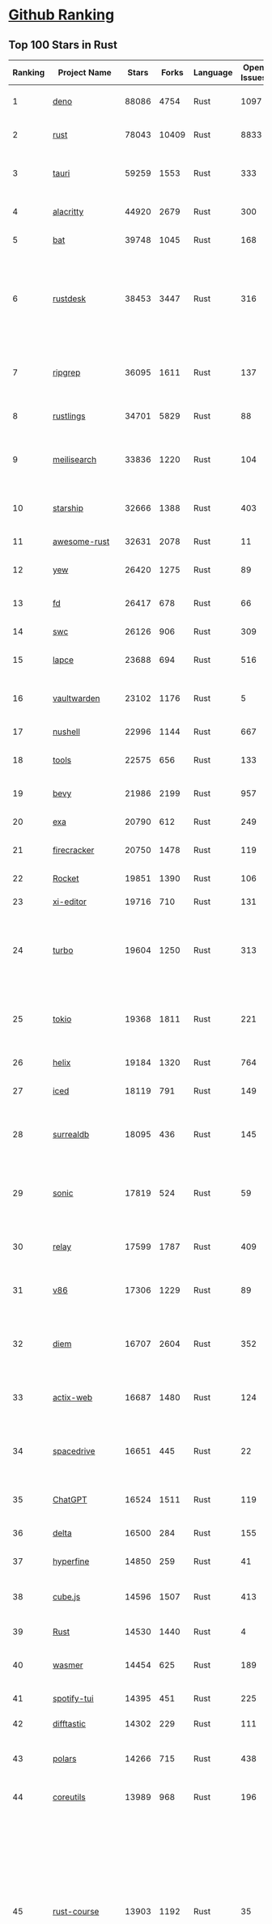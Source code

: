 [Github Ranking](../README.md)
==========

## Top 100 Stars in Rust

| Ranking | Project Name | Stars | Forks | Language | Open Issues | Description | Last Commit |
| ------- | ------------ | ----- | ----- | -------- | ----------- | ----------- | ----------- |
| 1 | [deno](https://github.com/denoland/deno) | 88086 | 4754 | Rust | 1097 | A modern runtime for JavaScript and TypeScript. | 2023-02-22T03:01:23Z |
| 2 | [rust](https://github.com/rust-lang/rust) | 78043 | 10409 | Rust | 8833 | Empowering everyone to build reliable and efficient software. | 2023-02-22T02:39:06Z |
| 3 | [tauri](https://github.com/tauri-apps/tauri) | 59259 | 1553 | Rust | 333 | Build smaller, faster, and more secure desktop applications with a web frontend. | 2023-02-21T19:23:33Z |
| 4 | [alacritty](https://github.com/alacritty/alacritty) | 44920 | 2679 | Rust | 300 | A cross-platform, OpenGL terminal emulator. | 2023-02-20T08:24:34Z |
| 5 | [bat](https://github.com/sharkdp/bat) | 39748 | 1045 | Rust | 168 | A cat(1) clone with wings. | 2023-02-13T22:08:09Z |
| 6 | [rustdesk](https://github.com/rustdesk/rustdesk) | 38453 | 3447 | Rust | 316 | Open source virtual / remote desktop infrastructure for everyone! The open source TeamViewer alternative. Display and control your PC and Android devices from anywhere at anytime. | 2023-02-22T01:26:49Z |
| 7 | [ripgrep](https://github.com/BurntSushi/ripgrep) | 36095 | 1611 | Rust | 137 | ripgrep recursively searches directories for a regex pattern while respecting your gitignore | 2023-02-18T16:34:31Z |
| 8 | [rustlings](https://github.com/rust-lang/rustlings) | 34701 | 5829 | Rust | 88 | :crab: Small exercises to get you used to reading and writing Rust code! | 2023-02-21T14:46:55Z |
| 9 | [meilisearch](https://github.com/meilisearch/meilisearch) | 33836 | 1220 | Rust | 104 | A lightning-fast search engine that fits effortlessly into your apps, websites, and workflow. | 2023-02-21T23:13:38Z |
| 10 | [starship](https://github.com/starship/starship) | 32666 | 1388 | Rust | 403 | ☄🌌️  The minimal, blazing-fast, and infinitely customizable prompt for any shell! | 2023-02-22T00:27:51Z |
| 11 | [awesome-rust](https://github.com/rust-unofficial/awesome-rust) | 32631 | 2078 | Rust | 11 | A curated list of Rust code and resources. | 2023-02-18T22:19:04Z |
| 12 | [yew](https://github.com/yewstack/yew) | 26420 | 1275 | Rust | 89 | Rust / Wasm framework for building client web apps | 2023-02-10T18:02:18Z |
| 13 | [fd](https://github.com/sharkdp/fd) | 26417 | 678 | Rust | 66 | A simple, fast and user-friendly alternative to 'find' | 2023-02-07T13:43:43Z |
| 14 | [swc](https://github.com/swc-project/swc) | 26126 | 906 | Rust | 309 | Rust-based platform for the Web | 2023-02-21T19:38:52Z |
| 15 | [lapce](https://github.com/lapce/lapce) | 23688 | 694 | Rust | 516 | Lightning-fast and Powerful Code Editor written in Rust | 2023-02-22T01:11:18Z |
| 16 | [vaultwarden](https://github.com/dani-garcia/vaultwarden) | 23102 | 1176 | Rust | 5 | Unofficial Bitwarden compatible server written in Rust, formerly known as bitwarden_rs | 2023-02-21T21:49:04Z |
| 17 | [nushell](https://github.com/nushell/nushell) | 22996 | 1144 | Rust | 667 | A new type of shell | 2023-02-22T01:24:55Z |
| 18 | [tools](https://github.com/rome/tools) | 22575 | 656 | Rust | 133 | Unified developer tools for JavaScript, TypeScript, and the web | 2023-02-21T22:59:05Z |
| 19 | [bevy](https://github.com/bevyengine/bevy) | 21986 | 2199 | Rust | 957 | A refreshingly simple data-driven game engine built in Rust | 2023-02-22T00:35:18Z |
| 20 | [exa](https://github.com/ogham/exa) | 20790 | 612 | Rust | 249 | A modern replacement for ‘ls’. | 2023-02-20T18:52:14Z |
| 21 | [firecracker](https://github.com/firecracker-microvm/firecracker) | 20750 | 1478 | Rust | 119 | Secure and fast microVMs for serverless computing. | 2023-02-21T20:53:27Z |
| 22 | [Rocket](https://github.com/SergioBenitez/Rocket) | 19851 | 1390 | Rust | 106 | A web framework for Rust. | 2023-02-21T12:07:30Z |
| 23 | [xi-editor](https://github.com/xi-editor/xi-editor) | 19716 | 710 | Rust | 131 | A modern editor with a backend written in Rust. | 2023-02-01T16:30:16Z |
| 24 | [turbo](https://github.com/vercel/turbo) | 19604 | 1250 | Rust | 313 | Incremental bundler and build system optimized for JavaScript and TypeScript, written in Rust – including Turbopack and Turborepo. | 2023-02-22T02:48:20Z |
| 25 | [tokio](https://github.com/tokio-rs/tokio) | 19368 | 1811 | Rust | 221 | A runtime for writing reliable asynchronous applications with Rust. Provides I/O, networking, scheduling, timers, ... | 2023-02-21T18:57:19Z |
| 26 | [helix](https://github.com/helix-editor/helix) | 19184 | 1320 | Rust | 764 | A post-modern modal text editor. | 2023-02-22T02:10:52Z |
| 27 | [iced](https://github.com/iced-rs/iced) | 18119 | 791 | Rust | 149 | A cross-platform GUI library for Rust, inspired by Elm | 2023-02-21T20:18:03Z |
| 28 | [surrealdb](https://github.com/surrealdb/surrealdb) | 18095 | 436 | Rust | 145 | A scalable, distributed, collaborative, document-graph database, for the realtime web | 2023-02-21T17:27:41Z |
| 29 | [sonic](https://github.com/valeriansaliou/sonic) | 17819 | 524 | Rust | 59 | 🦔 Fast, lightweight & schema-less search backend. An alternative to Elasticsearch that runs on a few MBs of RAM. | 2023-01-08T19:14:14Z |
| 30 | [relay](https://github.com/facebook/relay) | 17599 | 1787 | Rust | 409 | Relay is a JavaScript framework for building data-driven React applications. | 2023-02-22T02:49:42Z |
| 31 | [v86](https://github.com/copy/v86) | 17306 | 1229 | Rust | 89 | x86 virtualization in your browser, recompiling x86 to wasm on the fly | 2023-02-20T10:45:27Z |
| 32 | [diem](https://github.com/diem/diem) | 16707 | 2604 | Rust | 352 | Diem’s mission is to build a trusted and innovative financial network that empowers people and businesses around the world. | 2023-02-21T17:33:57Z |
| 33 | [actix-web](https://github.com/actix/actix-web) | 16687 | 1480 | Rust | 124 | Actix Web is a powerful, pragmatic, and extremely fast web framework for Rust. | 2023-02-20T08:13:41Z |
| 34 | [spacedrive](https://github.com/spacedriveapp/spacedrive) | 16651 | 445 | Rust | 22 | Spacedrive is an open source cross-platform file explorer, powered by a virtual distributed filesystem written in Rust. | 2023-02-22T01:21:02Z |
| 35 | [ChatGPT](https://github.com/lencx/ChatGPT) | 16524 | 1511 | Rust | 119 | 🔮 ChatGPT Desktop Application (Mac, Windows and Linux) | 2023-02-21T22:21:27Z |
| 36 | [delta](https://github.com/dandavison/delta) | 16500 | 284 | Rust | 155 | A syntax-highlighting pager for git, diff, and grep output | 2023-02-20T06:59:43Z |
| 37 | [hyperfine](https://github.com/sharkdp/hyperfine) | 14850 | 259 | Rust | 41 | A command-line benchmarking tool | 2023-02-21T14:19:45Z |
| 38 | [cube.js](https://github.com/cube-js/cube.js) | 14596 | 1507 | Rust | 413 | 📊  Cube — The Semantic Layer for Building Data Applications | 2023-02-21T21:27:43Z |
| 39 | [Rust](https://github.com/TheAlgorithms/Rust) | 14530 | 1440 | Rust | 4 |  All Algorithms implemented in Rust  | 2023-02-20T20:11:32Z |
| 40 | [wasmer](https://github.com/wasmerio/wasmer) | 14454 | 625 | Rust | 189 | 🚀 The leading WebAssembly Runtime supporting WASI and Emscripten | 2023-02-22T02:42:48Z |
| 41 | [spotify-tui](https://github.com/Rigellute/spotify-tui) | 14395 | 451 | Rust | 225 | Spotify for the terminal written in Rust 🚀 | 2023-01-20T22:39:05Z |
| 42 | [difftastic](https://github.com/Wilfred/difftastic) | 14302 | 229 | Rust | 111 | a structural diff that understands syntax 🟥🟩 | 2023-02-22T02:14:39Z |
| 43 | [polars](https://github.com/pola-rs/polars) | 14266 | 715 | Rust | 438 | Fast multi-threaded, hybrid-out-of-core DataFrame library in Rust \| Python \| Node.js | 2023-02-22T02:10:39Z |
| 44 | [coreutils](https://github.com/uutils/coreutils) | 13989 | 968 | Rust | 196 | Cross-platform Rust rewrite of the GNU coreutils | 2023-02-22T02:53:20Z |
| 45 | [rust-course](https://github.com/sunface/rust-course) | 13903 | 1192 | Rust | 35 | “连续六年成为全世界最受喜爱的语言，无 GC 也无需手动内存管理、极高的性能和安全性、过程/OO/函数式编程、优秀的包管理、JS 未来基石" — 工作之余的第二语言来试试 Rust 吧。<<Rust语言圣经>>拥有全面且深入的讲解、生动贴切的示例、德芙般丝滑的内容，甚至还有JS程序员关注的 WASM 和 Deno 等专题。这可能是目前最用心的 Rust 中文学习教程 / Book  | 2023-02-21T11:03:13Z |
| 46 | [RustPython](https://github.com/RustPython/RustPython) | 13680 | 926 | Rust | 233 | A Python Interpreter written in Rust | 2023-02-22T00:18:48Z |
| 47 | [egui](https://github.com/emilk/egui) | 13576 | 956 | Rust | 352 | egui: an easy-to-use immediate mode GUI in Rust that runs on both web and native | 2023-02-20T16:43:08Z |
| 48 | [anki](https://github.com/ankitects/anki) | 13276 | 1663 | Rust | 102 | Anki for desktop computers | 2023-02-22T02:23:13Z |
| 49 | [vector](https://github.com/vectordotdev/vector) | 12779 | 1016 | Rust | 1603 | A high-performance observability data pipeline. | 2023-02-22T02:17:21Z |
| 50 | [tikv](https://github.com/tikv/tikv) | 12683 | 1916 | Rust | 948 | Distributed transactional key-value database, originally created to complement TiDB | 2023-02-22T02:57:43Z |
| 51 | [mdBook](https://github.com/rust-lang/mdBook) | 12588 | 1289 | Rust | 354 | Create book from markdown files. Like Gitbook but implemented in Rust | 2023-02-19T21:08:48Z |
| 52 | [navi](https://github.com/denisidoro/navi) | 12509 | 454 | Rust | 47 | An interactive cheatsheet tool for the command-line | 2022-12-21T11:06:29Z |
| 53 | [gitui](https://github.com/extrawurst/gitui) | 12338 | 388 | Rust | 99 | Blazing 💥 fast terminal-ui for git written in rust 🦀 | 2023-02-20T11:07:55Z |
| 54 | [book](https://github.com/rust-lang/book) | 11593 | 2727 | Rust | 169 | The Rust Programming Language | 2023-02-21T20:53:46Z |
| 55 | [ruffle](https://github.com/ruffle-rs/ruffle) | 11518 | 582 | Rust | 2341 | A Flash Player emulator written in Rust | 2023-02-22T02:33:16Z |
| 56 | [wasmtime](https://github.com/bytecodealliance/wasmtime) | 11504 | 918 | Rust | 477 | A fast and secure runtime for WebAssembly | 2023-02-22T02:34:28Z |
| 57 | [rust-analyzer](https://github.com/rust-lang/rust-analyzer) | 11444 | 1182 | Rust | 1165 | A Rust compiler front-end for IDEs | 2023-02-22T00:39:37Z |
| 58 | [hyper](https://github.com/hyperium/hyper) | 11260 | 1329 | Rust | 175 | An HTTP library for Rust | 2023-02-21T12:21:23Z |
| 59 | [Pake](https://github.com/tw93/Pake) | 11257 | 837 | Rust | 8 | 🤱🏻 Turn any webpage into a desktop app with Rust.  🤱🏻 很简单的用 Rust 打包网页生成很小的桌面 App | 2023-02-18T09:51:19Z |
| 60 | [carbonyl](https://github.com/fathyb/carbonyl) | 11131 | 249 | Rust | 28 | Chromium running inside your terminal | 2023-02-18T20:47:58Z |
| 61 | [tree-sitter](https://github.com/tree-sitter/tree-sitter) | 10930 | 624 | Rust | 350 | An incremental parsing system for programming tools | 2023-02-20T16:02:02Z |
| 62 | [static-analysis](https://github.com/analysis-tools-dev/static-analysis) | 10914 | 1225 | Rust | 0 | ⚙️ A curated list of static analysis (SAST) tools and linters for all programming languages, config files, build tools, and more. The focus is on tools which improve code quality. | 2023-02-21T22:18:52Z |
| 63 | [just](https://github.com/casey/just) | 10725 | 274 | Rust | 156 | 🤖 Just a command runner | 2023-02-17T20:40:53Z |
| 64 | [clap](https://github.com/clap-rs/clap) | 10722 | 887 | Rust | 210 | A full featured, fast Command Line Argument Parser for Rust | 2023-02-19T00:52:47Z |
| 65 | [rust-raspberrypi-OS-tutorials](https://github.com/rust-embedded/rust-raspberrypi-OS-tutorials) | 10452 | 627 | Rust | 1 | :books: Learn to write an embedded OS in Rust :crab: | 2022-12-30T20:30:34Z |
| 66 | [fnm](https://github.com/Schniz/fnm) | 10342 | 298 | Rust | 86 | 🚀 Fast and simple Node.js version manager, built in Rust | 2023-02-21T18:41:47Z |
| 67 | [zola](https://github.com/getzola/zola) | 10332 | 740 | Rust | 153 | A fast static site generator in a single binary with everything built-in. https://www.getzola.org | 2023-02-18T00:00:59Z |
| 68 | [zellij](https://github.com/zellij-org/zellij) | 10071 | 308 | Rust | 385 | A terminal workspace with batteries included | 2023-02-21T10:25:32Z |
| 69 | [solana](https://github.com/solana-labs/solana) | 10029 | 2772 | Rust | 785 | Web-Scale Blockchain for fast, secure, scalable, decentralized apps and marketplaces. | 2023-02-22T01:17:06Z |
| 70 | [diesel](https://github.com/diesel-rs/diesel) | 9930 | 875 | Rust | 95 | A safe, extensible ORM and Query Builder for Rust | 2023-02-21T16:56:27Z |
| 71 | [cargo](https://github.com/rust-lang/cargo) | 9863 | 1929 | Rust | 1350 | The Rust package manager | 2023-02-22T02:09:13Z |
| 72 | [tui-rs](https://github.com/fdehau/tui-rs) | 9767 | 458 | Rust | 90 | Build terminal user interfaces and dashboards using Rust | 2023-02-20T08:24:26Z |
| 73 | [py-spy](https://github.com/benfred/py-spy) | 9748 | 346 | Rust | 94 | Sampling profiler for Python programs | 2023-02-21T11:58:31Z |
| 74 | [czkawka](https://github.com/qarmin/czkawka) | 9594 | 269 | Rust | 236 | Multi functional app to find duplicates, empty folders, similar images etc. | 2023-02-20T08:48:15Z |
| 75 | [neovide](https://github.com/neovide/neovide) | 9570 | 378 | Rust | 340 | No Nonsense Neovim Client in Rust | 2023-02-18T19:38:24Z |
| 76 | [zoxide](https://github.com/ajeetdsouza/zoxide) | 9456 | 343 | Rust | 29 | A smarter cd command. Supports all major shells. | 2023-02-18T05:25:55Z |
| 77 | [comprehensive-rust](https://github.com/google/comprehensive-rust) | 9339 | 427 | Rust | 38 | This is the Rust course used by the Android team at Google. It provides you the material to quickly teach Rust to everyone. | 2023-02-21T20:02:03Z |
| 78 | [RustScan](https://github.com/RustScan/RustScan) | 9264 | 672 | Rust | 90 | 🤖 The Modern Port Scanner 🤖 | 2023-02-04T00:43:33Z |
| 79 | [lsd](https://github.com/Peltoche/lsd) | 9217 | 307 | Rust | 94 | The next gen ls command | 2023-02-02T16:21:03Z |
| 80 | [xsv](https://github.com/BurntSushi/xsv) | 9186 | 290 | Rust | 108 | A fast CSV command line toolkit written in Rust. | 2022-12-22T10:10:37Z |
| 81 | [rust-clippy](https://github.com/rust-lang/rust-clippy) | 8980 | 1184 | Rust | 1630 | A bunch of lints to catch common mistakes and improve your Rust code. Book: https://doc.rust-lang.org/clippy/ | 2023-02-21T21:39:17Z |
| 82 | [ruff](https://github.com/charliermarsh/ruff) | 8880 | 278 | Rust | 194 | An extremely fast Python linter, written in Rust. | 2023-02-22T01:25:28Z |
| 83 | [axum](https://github.com/tokio-rs/axum) | 8667 | 600 | Rust | 17 | Ergonomic and modular web framework built with Tokio, Tower, and Hyper | 2023-02-22T01:54:29Z |
| 84 | [spotifyd](https://github.com/Spotifyd/spotifyd) | 8647 | 406 | Rust | 59 | A spotify daemon | 2023-02-18T20:07:15Z |
| 85 | [druid](https://github.com/linebender/druid) | 8561 | 543 | Rust | 257 | A data-first Rust-native UI design toolkit.  | 2023-02-17T18:42:17Z |
| 86 | [xray](https://github.com/atom-archive/xray) | 8531 | 245 | Rust | 16 | An experimental next-generation Electron-based text editor | 2019-07-22T17:46:06Z |
| 87 | [talent-plan](https://github.com/pingcap/talent-plan) | 8491 | 1121 | Rust | 96 | open source training courses about distributed database and distributed systems | 2023-01-26T16:44:49Z |
| 88 | [broot](https://github.com/Canop/broot) | 8200 | 193 | Rust | 158 | A new way to see and navigate directory trees : https://dystroy.org/broot | 2023-02-19T20:15:04Z |
| 89 | [rayon](https://github.com/rayon-rs/rayon) | 8156 | 411 | Rust | 151 | Rayon: A data parallelism library for Rust | 2023-02-22T01:55:42Z |
| 90 | [sqlx](https://github.com/launchbadge/sqlx) | 8014 | 828 | Rust | 404 | 🧰 The Rust SQL Toolkit. An async, pure Rust SQL crate featuring compile-time checked queries without a DSL. Supports PostgreSQL, MySQL, SQLite, and MSSQL. | 2023-02-21T23:44:04Z |
| 91 | [universal-android-debloater](https://github.com/0x192/universal-android-debloater) | 7957 | 464 | Rust | 199 | Cross-platform GUI written in Rust using ADB to debloat non-rooted android devices. Improve your privacy, the security and battery life of your device. | 2023-02-21T22:45:28Z |
| 92 | [substrate](https://github.com/paritytech/substrate) | 7928 | 2526 | Rust | 1000 | Substrate: The platform for blockchain innovators | 2023-02-21T23:10:46Z |
| 93 | [amethyst](https://github.com/amethyst/amethyst) | 7881 | 775 | Rust | 0 | Data-oriented and data-driven game engine written in Rust | 2021-12-06T18:23:49Z |
| 94 | [windows-rs](https://github.com/microsoft/windows-rs) | 7855 | 340 | Rust | 32 | Rust for Windows | 2023-02-21T21:48:23Z |
| 95 | [nom](https://github.com/rust-bakery/nom) | 7757 | 748 | Rust | 182 | Rust parser combinator framework | 2023-02-21T15:32:17Z |
| 96 | [tokei](https://github.com/XAMPPRocky/tokei) | 7747 | 401 | Rust | 92 | Count your code, quickly. | 2023-02-21T08:35:21Z |
| 97 | [warp](https://github.com/seanmonstar/warp) | 7739 | 650 | Rust | 159 | A super-easy, composable, web server framework for warp speeds. | 2023-02-18T18:31:51Z |
| 98 | [actix](https://github.com/actix/actix) | 7703 | 612 | Rust | 35 | Actor framework for Rust. | 2023-01-27T16:50:49Z |
| 99 | [pyo3](https://github.com/PyO3/pyo3) | 7694 | 509 | Rust | 147 | Rust bindings for the Python interpreter | 2023-02-21T21:48:51Z |
| 100 | [bandwhich](https://github.com/imsnif/bandwhich) | 7678 | 235 | Rust | 52 | Terminal bandwidth utilization tool | 2023-01-22T17:46:27Z |


